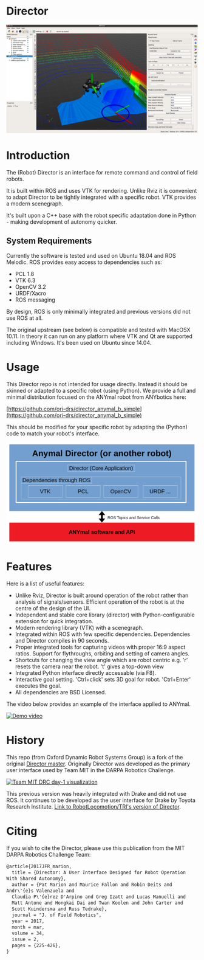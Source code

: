 # Director

![director](director_pic.png)

# Introduction

The (Robot) Director is an interface for remote command and control of field robots.

It is built within ROS and uses VTK for rendering. Unlike Rviz it is convenient to adapt Director to be tightly integrated with a specific robot. VTK provides a modern scenegraph.

It's built upon a C++ base with the robot specific adaptation done in Python - making development of autonomy quicker.

System Requirements
-------------------

Currently the software is tested and used on Ubuntu 18.04 and ROS Melodic. ROS provides easy access to dependencies such as:

* PCL 1.8
* VTK 6.3
* OpenCV 3.2
* URDF/Xacro
* ROS messaging

By design, ROS is only minimally integrated and previous versions did not use ROS at all.

The original upstream (see below) is compatible and tested with MacOSX 10.11. In theory it can run on any platform where VTK and Qt are supported including Windows. It's been used on Ubuntu since 14.04.

# Usage

This Director repo is not intended for usage directly. Instead it should be skinned or adapted to a specific robot (using Python). We provide a full and minimal distribution focused on the ANYmal robot from ANYbotics here:

[https://github.com/ori-drs/director_anymal_b_simple](https://github.com/ori-drs/director_anymal_b_simple)

This should be modified for your specific robot by adapting the (Python) code to match your robot's interface.

![director](director_overview.png)

# Features

Here is a list of useful features:

* Unlike Rviz, Director is built around operation of the robot rather than analysis of signals/sensors. Efficient operation of the robot is at the centre of the design of the UI.
* Independent and stable core library (director) with Python-configurable extension for quick integration.
* Modern rendering library (VTK) with a scenegraph.
* Integrated within ROS with few specific dependencies. Dependencies and Director compiles in 90 seconds.
* Proper integrated tools for capturing videos with proper 16:9 aspect ratios. Support for flythroughs, orbiting and setting of camera angles.
* Shortcuts for changing the view angle which are robot centric e.g. 'r' resets the camera near the robot. 't' gives a top-down view
* Integrated Python interface directly accessable (via F8).
* Interactive goal setting. 'Ctrl+click' sets 3D goal for robot. 'Ctrl+Enter' executes the goal.
* All dependencies are BSD Licensed.

The video below provides an example of the interface applied to ANYmal.

[![Demo video](https://img.youtube.com/vi/ZX53VhNcAuA/0.jpg)](https://www.youtube.com/watch?v=ZX53VhNcAuA)

# History

This repo (from Oxford Dynamic Robot Systems Group) is a fork of the original [Director master](https://github.com/RobotLocomotion/director). Originally Director was developed as the primary user interface used by Team MIT in the DARPA Robotics Challenge.

[![Team MIT DRC day-1 visualization](https://img.youtube.com/vi/em69XtIEEAg/0.jpg)](https://www.youtube.com/watch?v=em69XtIEEAg)

This previous version was heavily integrated with Drake and did not use ROS. It continues to be developed as the user interface for Drake by Toyota Research Institute. [Link to RobotLocomotion/TRI's version of Director](https://github.com/RobotLocomotion/director).

# Citing

If you wish to cite the Director, please use this publication from the MIT DARPA Robotics Challenge Team:

    @article{2017JFR_marion,
      title = {Director: A User Interface Designed for Robot Operation With Shared Autonomy},
      author = {Pat Marion and Maurice Fallon and Robin Deits and Andr\'{e}s Valenzuela and
      Claudia P\'{e}rez D'Arpino and Greg Izatt and Lucas Manuelli and
      Matt Antone and Hongkai Dai and Twan Koolen and John Carter and
      Scott Kuindersma and Russ Tedrake},
      journal = "J. of Field Robotics",
      year = 2017,
      month = mar,
      volume = 34,
      issue = 2,
      pages = {225-426},
    }

